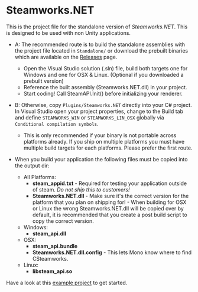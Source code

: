 Steamworks.NET
=======

This is the project file for the standalone version of _Steamworks.NET_. This is designed to be used with non Unity applications.

* A: The recommended route is to build the standalone assemblies with the project file located in `Standalone/` or download the prebuilt binaries which are available on the [Releases](https://github.com/rlabrecque/Steamworks.NET/releases) page.
  * Open the Visual Studio solution (.sln) file, build both targets one for Windows and one for OSX & Linux. (Optional if you downloaded a prebuilt version)
  * Reference the built assembly (Steamworks.NET.dll) in your project.
  * Start coding! Call SteamAPI.Init() before initializing your renderer.
* B: Otherwise, copy `Plugins/Steamworks.NET` directly into your C# project. In Visual Studio open your project properties, change to the Build tab and define `STEAMWORKS_WIN` or `STEAMWORKS_LIN_OSX` globally via `Conditional compilation symbols`.
  * This is only recommended if your binary is not portable across platforms already. If you ship on multiple platforms you must have multiple build targets for each platforms. Please prefer the first route.

* When you build your application the following files must be copied into the output dir:
  * All Platforms:
    * **steam_appid.txt** - Required for testing your application outside of steam. *Do not ship this to customers!*
    * **Steamworks.NET.dll** - Make sure it's the correct version for the platform that you plan on shipping for! - When building for OSX or Linux the wrong Steamworks.NET.dll will be copied over by default, it is recommended that you create a post build script to copy the correct version.
  * Windows:
    * **steam_api.dll**
  * OSX:
    * **steam_api.bundle**
    * **Steamworks.NET.dll.config** - This lets Mono know where to find CSteamworks.
  * Linux:
    * **libsteam_api.so**

Have a look at this [example project](https://github.com/rlabrecque/Steamworks.NET-StandaloneTest) to get started.
